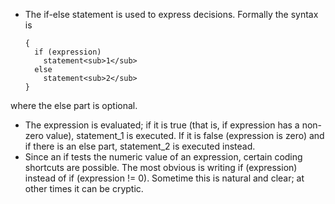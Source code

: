 - The if-else statement is used to express decisions. Formally the syntax is
    ```
    {
      if (expression)
        statement<sub>1</sub>
      else
        statement<sub>2</sub>
    }
    ```
where the else part is optional.
- The expression is evaluated; if it is true (that is, if expression has a
  non-zero value), statement_1 is executed. If it is false (expression is zero) and if
  there is an else part, statement_2 is executed instead.
- Since an if tests the numeric value of an expression, certain coding
  shortcuts are possible. The most obvious is writing
  if (expression) instead of if (expression != 0). Sometime this is natural
  and clear; at other times it can be cryptic.
